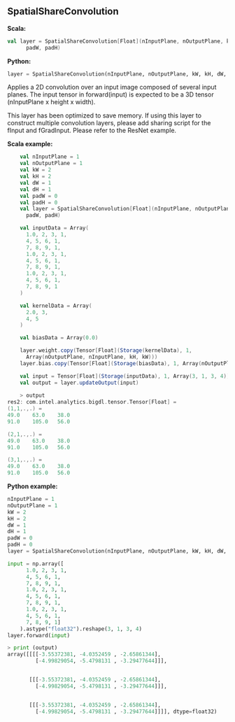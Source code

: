 ## SpatialShareConvolution ##

**Scala:**
```scala
val layer = SpatialShareConvolution[Float](nInputPlane, nOutputPlane, kW, kH, dW, dH,
      padW, padH)
```
**Python:**
```python
layer = SpatialShareConvolution(nInputPlane, nOutputPlane, kW, kH, dW, dH, padW, padH)
```

 Applies a 2D convolution over an input image composed of several input planes.
 The input tensor in forward(input) is expected to be
 a 3D tensor (nInputPlane x height x width).

 This layer has been optimized to save memory. If using this layer to construct multiple convolution
 layers, please add sharing script for the fInput and fGradInput. Please refer to the ResNet example.

**Scala example:**
```scala
    val nInputPlane = 1
    val nOutputPlane = 1
    val kW = 2
    val kH = 2
    val dW = 1
    val dH = 1
    val padW = 0
    val padH = 0
    val layer = SpatialShareConvolution[Float](nInputPlane, nOutputPlane, kW, kH, dW, dH,
      padW, padH)

    val inputData = Array(
      1.0, 2, 3, 1,
      4, 5, 6, 1,
      7, 8, 9, 1,
      1.0, 2, 3, 1,
      4, 5, 6, 1,
      7, 8, 9, 1,
      1.0, 2, 3, 1,
      4, 5, 6, 1,
      7, 8, 9, 1
    )

    val kernelData = Array(
      2.0, 3,
      4, 5
    )

    val biasData = Array(0.0)

    layer.weight.copy(Tensor[Float](Storage(kernelData), 1,
      Array(nOutputPlane, nInputPlane, kH, kW)))
    layer.bias.copy(Tensor[Float](Storage(biasData), 1, Array(nOutputPlane)))

    val input = Tensor[Float](Storage(inputData), 1, Array(3, 1, 3, 4))
    val output = layer.updateOutput(input)
 
    > output
res2: com.intel.analytics.bigdl.tensor.Tensor[Float] =
(1,1,.,.) =
49.0    63.0    38.0
91.0    105.0   56.0

(2,1,.,.) =
49.0    63.0    38.0
91.0    105.0   56.0

(3,1,.,.) =
49.0    63.0    38.0
91.0    105.0   56.0
```

**Python example:**
```python
nInputPlane = 1
nOutputPlane = 1
kW = 2
kH = 2
dW = 1
dH = 1
padW = 0
padH = 0
layer = SpatialShareConvolution(nInputPlane, nOutputPlane, kW, kH, dW, dH, padW, padH)

input = np.array([
      1.0, 2, 3, 1,
      4, 5, 6, 1,
      7, 8, 9, 1,
      1.0, 2, 3, 1,
      4, 5, 6, 1,
      7, 8, 9, 1,
      1.0, 2, 3, 1,
      4, 5, 6, 1,
      7, 8, 9, 1]
    ).astype("float32").reshape(3, 1, 3, 4)
layer.forward(input)

> print (output)
array([[[[-3.55372381, -4.0352459 , -2.65861344],
         [-4.99829054, -5.4798131 , -3.29477644]]],


       [[[-3.55372381, -4.0352459 , -2.65861344],
         [-4.99829054, -5.4798131 , -3.29477644]]],


       [[[-3.55372381, -4.0352459 , -2.65861344],
         [-4.99829054, -5.4798131 , -3.29477644]]]], dtype=float32)
```
